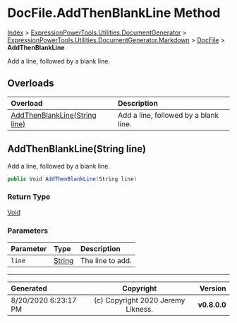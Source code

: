 ﻿# DocFile.AddThenBlankLine Method

[Index](../index.md) > [ExpressionPowerTools.Utilities.DocumentGenerator](ExpressionPowerTools.Utilities.DocumentGenerator.a.md) > [ExpressionPowerTools.Utilities.DocumentGenerator.Markdown](ExpressionPowerTools.Utilities.DocumentGenerator.Markdown.n.md) > [DocFile](ExpressionPowerTools.Utilities.DocumentGenerator.Markdown.DocFile.cs.md) > **AddThenBlankLine**

Add a line, followed by a blank line.

## Overloads

| Overload | Description |
| :-- | :-- |
| [AddThenBlankLine(String line)](#addthenblanklinestring-line) | Add a line, followed by a blank line. |
## AddThenBlankLine(String line)

Add a line, followed by a blank line.

```csharp
public Void AddThenBlankLine(String line)
```

### Return Type

 [Void](https://docs.microsoft.com/dotnet/api/system.void) 

### Parameters

| Parameter | Type | Description |
| :-- | :-- | :-- |
| `line` | [String](https://docs.microsoft.com/dotnet/api/system.string) | The line to add. |



---

| Generated | Copyright | Version |
| :-- | :-: | --: |
| 8/20/2020 6:23:17 PM | (c) Copyright 2020 Jeremy Likness. | **v0.8.0.0** |
